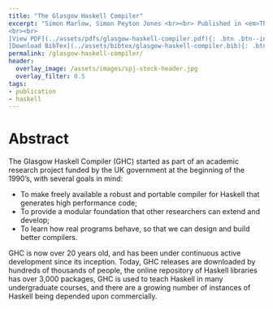 ```yaml
---
title: "The Glasgow Haskell Compiler"
excerpt: "Simon Marlow, Simon Peyton Jones <br><br> Published in <em>The Architecture of Open Source Applications, Volume 2</em> by Lulu
<br><br>
[View PDF](../assets/pdfs/glasgow-haskell-compiler.pdf){: .btn .btn--info ..btn--large}
[Download BibTex](../assets/bibtex/glasgow-haskell-compiler.bib){: .btn .btn--info ..btn--large}"
permalink: /glasgow-haskell-compiler/
header:
  overlay_image: /assets/images/spj-stock-header.jpg
  overlay_filter: 0.5
tags:
- publication
- haskell
---
```


# Abstract

The Glasgow Haskell Compiler (GHC) started as part of an academic research project funded by the UK government at the beginning of the 1990’s, with several goals in mind:

* To make freely available a robust and portable compiler for Haskell that generates high performance code;
* To provide a modular foundation that other researchers can extend and develop;
* To learn how real programs behave, so that we can design and build better compilers.

GHC is now over 20 years old, and has been under continuous active development since its inception. Today, GHC releases are downloaded by hundreds of thousands of people, the online repository of Haskell libraries has over 3,000 packages, GHC is used to teach Haskell in many undergraduate courses, and there are a growing number of instances of Haskell being depended upon commercially.
